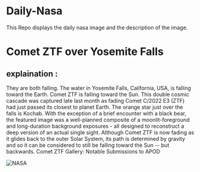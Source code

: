 # Daily-Nasa

This Repo displays the daily nasa image and the description of the image.

<!--NASA-->
# Comet ZTF  over Yosemite Falls
## explaination :

They are both falling. The water in Yosemite Falls, California, USA, is falling toward the Earth. Comet ZTF is falling toward the Sun. This double cosmic cascade was captured late last month as fading Comet C/2022 E3 (ZTF) had just passed its closest to planet Earth. The orange star just over the falls is Kochab. With the exception of a brief encounter with a black bear, the featured image was a well-planned composite of a moonlit-foreground and long-duration background exposures - all designed to reconstruct a deep version of an actual single sight. Although Comet ZTF is now fading as it glides back to the outer Solar System, its path is determined by gravity and so it can be considered to still be falling toward the Sun -- but backwards.    Comet ZTF Gallery: Notable Submissions to APOD

![NASA](https://apod.nasa.gov/apod/image/2302/CometZtfYosemite_Mostofi_960.jpg)
<!--/NASA-->
